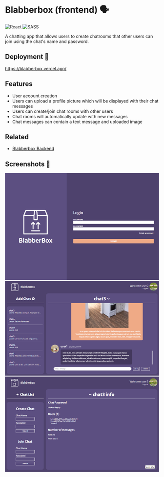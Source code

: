 # Blabberbox (frontend) 🗣️

![React](https://img.shields.io/badge/react-%2320232a.svg?style=for-the-badge&logo=react&logoColor=%2361DAFB)
![SASS](https://img.shields.io/badge/SASS-hotpink.svg?style=for-the-badge&logo=SASS&logoColor=white)

A chatting app that allows users to create chatrooms that other users can join using the chat's name and password.

## Deployment 🚀

https://blabberbox.vercel.app/

## Features

- User account creation
- Users can upload a profile picture which will be displayed with their chat messages
- Users can create/join chat rooms with other users
- Chat rooms will automatically update with new messages
- Chat messages can contain a text message and uploaded image

## Related

- [Blabberbox Backend](https://github.com/ClearlyyConfused/blabberbox_backend)

## Screenshots 📸

![App Screenshot 1](./README_images/Screenshot%202023-07-26%20213349.png)
![App Screenshot 2](./README_images/Screenshot%202023-07-26%20213308.png)
![App Screenshot 3](./README_images/Screenshot%202023-07-26%20213337.png)
